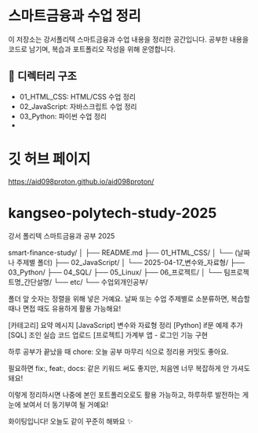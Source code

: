 # 스마트금융과 수업 정리

이 저장소는 강서폴리텍 스마트금융과 수업 내용을 정리한 공간입니다.
공부한 내용을 코드로 남기며, 복습과 포트폴리오 작성을 위해 운영합니다.

## 📁 디렉터리 구조

- 01_HTML_CSS: HTML/CSS 수업 정리
- 02_JavaScript: 자바스크립트 수업 정리
- 03_Python: 파이썬 수업 정리
- 

# 깃 허브 페이지
https://aid098proton.github.io/aid098proton/

# kangseo-polytech-study-2025
강서 폴리텍 스마트금융과 공부 2025

smart-finance-study/
│
├── README.md
├── 01_HTML_CSS/
│   └── (날짜나 주제별 폴더)
├── 02_JavaScript/
│   └── 2025-04-17_변수와_자료형/
├── 03_Python/
├── 04_SQL/
├── 05_Linux/
├── 06_프로젝트/
│   └── 팀프로젝트명_간단설명/
└── etc/
    └── 수업외개인공부/
    
폴더 앞 숫자는 정렬을 위해 넣은 거예요.
날짜 또는 수업 주제별로 소분류하면, 복습할 때나 면접 때도 유용하게 활용 가능해요!


[카테고리] 요약 메시지
[JavaScript] 변수와 자료형 정리
[Python] if문 예제 추가
[SQL] 조인 실습 코드 업로드
[프로젝트] 가계부 앱 - 로그인 기능 구현

하루 공부가 끝났을 때 chore: 오늘 공부 마무리 식으로 정리용 커밋도 좋아요.

필요하면 fix:, feat:, docs: 같은 키워드 써도 좋지만, 처음엔 너무 복잡하게 안 가셔도 돼요!


이렇게 정리하시면 나중에 본인 포트폴리오로도 활용 가능하고,
하루하루 발전하는 게 눈에 보여서 더 동기부여 될 거예요!

화이팅입니다! 오늘도 같이 꾸준히 해봐요 ✨


